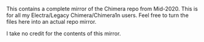 This contains a complete mirror of the Chimera repo from Mid-2020.
This is for all my Electra/Legacy Chimera/Chimera1n users.
Feel free to turn the files here into an actual repo mirror.

I take no credit for the contents of this mirror.
